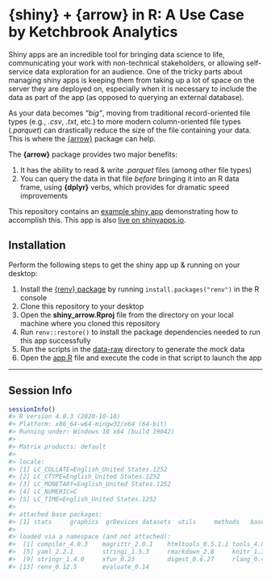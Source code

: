 
<!-- README.md is generated from README.Rmd. Please edit that file -->

# {shiny} + {arrow} in R: A Use Case by Ketchbrook Analytics

<!-- badges: start -->
<!-- badges: end -->

Shiny apps are an incredible tool for bringing data science to life,
communicating your work with non-technical stakeholders, or allowing
self-service data exploration for an audience. One of the tricky parts
about managing shiny apps is keeping them from taking up a lot of space
on the server they are deployed on, especially when it is necessary to
include the data as part of the app (as opposed to querying an external
database).

As your data becomes *“big”*, moving from traditional record-oriented
file types (e.g., *.csv*, *.txt*, etc.) to more modern column-oriented
file types (*.parquet*) can drastically reduce the size of the file
containing your data. This is where the [{arrow}]() package can help.

The **{arrow}** package provides two major benefits:

1.  It has the ability to read & write *.parquet* files (among other
    file types)
2.  You can query the data in that file *before* bringing it into an R
    data frame, using **{dplyr}** verbs, which provides for dramatic
    speed improvements

This repository contains an [example shiny app](app.R) demonstrating how
to accomplish this. This app is also [live on
shinyapps.io](https://ketchbrookanalytics.shinyapps.io/shiny_arrow/).

## Installation

Perform the following steps to get the shiny app up & running on your
desktop:

1.  Install the [{renv}
    package](https://rstudio.github.io/renv/articles/renv.html) by
    running `install.packages("renv")` in the R console
2.  Clone this repository to your desktop
3.  Open the **shiny\_arrow.Rproj** file from the directory on your
    local machine where you cloned this repository
4.  Run `renv::restore()` to install the package dependencies needed to
    run this app successfully
5.  Run the scripts in the [data-raw](data-raw) directory to generate
    the mock data
6.  Open the [app.R](app.R) file and execute the code in that script to
    launch the app

------------------------------------------------------------------------

## Session Info

``` r
sessionInfo()
#> R version 4.0.3 (2020-10-10)
#> Platform: x86_64-w64-mingw32/x64 (64-bit)
#> Running under: Windows 10 x64 (build 19042)
#> 
#> Matrix products: default
#> 
#> locale:
#> [1] LC_COLLATE=English_United States.1252 
#> [2] LC_CTYPE=English_United States.1252   
#> [3] LC_MONETARY=English_United States.1252
#> [4] LC_NUMERIC=C                          
#> [5] LC_TIME=English_United States.1252    
#> 
#> attached base packages:
#> [1] stats     graphics  grDevices datasets  utils     methods   base     
#> 
#> loaded via a namespace (and not attached):
#>  [1] compiler_4.0.3    magrittr_2.0.1    htmltools_0.5.1.1 tools_4.0.3      
#>  [5] yaml_2.2.1        stringi_1.5.3     rmarkdown_2.8     knitr_1.33       
#>  [9] stringr_1.4.0     xfun_0.23         digest_0.6.27     rlang_0.4.11     
#> [13] renv_0.12.5       evaluate_0.14
```
